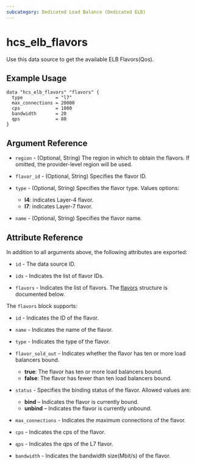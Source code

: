 ```yaml
---
subcategory: Dedicated Load Balance (Dedicated ELB)
---
```


# hcs_elb_flavors

Use this data source to get the available ELB Flavors(Qos).

## Example Usage

```hcl
data "hcs_elb_flavors" "flavors" {
  type            = "l7"
  max_connections = 20000
  cps             = 1000
  bandwidth       = 20
  qps             = 80
}
```

## Argument Reference

* `region` - (Optional, String) The region in which to obtain the flavors. If omitted, the provider-level region will be
  used.

* `flavor_id` - (Optional, String) Specifies the flavor ID.

* `type` - (Optional, String) Specifies the flavor type. Values options:
    + **l4**: indicates Layer-4 flavor.
    + **l7**: indicates Layer-7 flavor.

* `name` - (Optional, String) Specifies the flavor name.

## Attribute Reference

In addition to all arguments above, the following attributes are exported:

* `id` - The data source ID.

* `ids` - Indicates the list of flavor IDs.

* `flavors` - Indicates the list of flavors.
  The [flavors](#flavors_struct) structure is documented below.

<a name="flavors_struct"></a>
The `flavors` block supports:

* `id` - Indicates the ID of the flavor.

* `name` - Indicates the name of the flavor.

* `type` - Indicates the type of the flavor.

* `flavor_sold_out` - Indicates whether the flavor has ten or more load balancers bound.
  + **true**: The flavor has ten or more load balancers bound.
  + **false**: The flavor has fewer than ten load balancers bound.

* `status` - Specifies the binding status of the flavor. Allowed values are:
  + **bind** – Indicates the flavor is currently bound.
  + **unbind** – Indicates the flavor is currently unbound.

* `max_connections` - Indicates the maximum connections of the flavor.

* `cps` - Indicates the cps of the flavor.

* `qps` - Indicates the qps of the L7 flavor.

* `bandwidth` - Indicates the bandwidth size(Mbit/s) of the flavor.